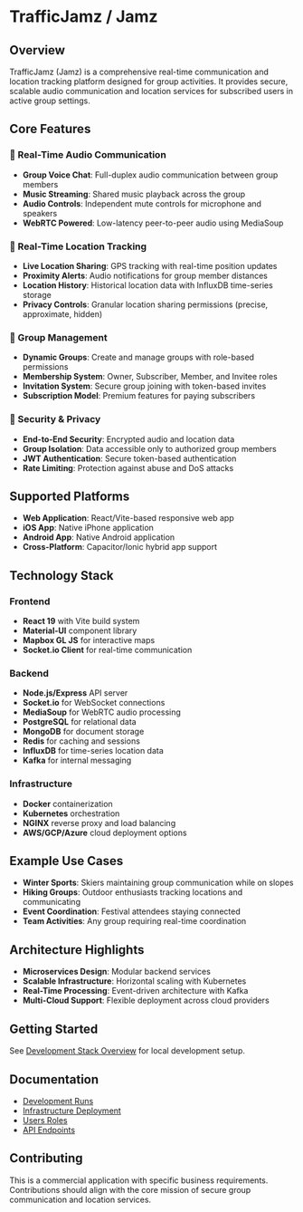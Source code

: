 # TrafficJamz / Jamz

## Overview

TrafficJamz (Jamz) is a comprehensive real-time communication and location tracking platform designed for group activities. It provides secure, scalable audio communication and location services for subscribed users in active group settings.

## Core Features

### 🎵 Real-Time Audio Communication
- **Group Voice Chat**: Full-duplex audio communication between group members
- **Music Streaming**: Shared music playback across the group
- **Audio Controls**: Independent mute controls for microphone and speakers
- **WebRTC Powered**: Low-latency peer-to-peer audio using MediaSoup

### 📍 Real-Time Location Tracking
- **Live Location Sharing**: GPS tracking with real-time position updates
- **Proximity Alerts**: Audio notifications for group member distances
- **Location History**: Historical location data with InfluxDB time-series storage
- **Privacy Controls**: Granular location sharing permissions (precise, approximate, hidden)

### 👥 Group Management
- **Dynamic Groups**: Create and manage groups with role-based permissions
- **Membership System**: Owner, Subscriber, Member, and Invitee roles
- **Invitation System**: Secure group joining with token-based invites
- **Subscription Model**: Premium features for paying subscribers

### 🔐 Security & Privacy
- **End-to-End Security**: Encrypted audio and location data
- **Group Isolation**: Data accessible only to authorized group members
- **JWT Authentication**: Secure token-based authentication
- **Rate Limiting**: Protection against abuse and DoS attacks

## Supported Platforms

- **Web Application**: React/Vite-based responsive web app
- **iOS App**: Native iPhone application
- **Android App**: Native Android application
- **Cross-Platform**: Capacitor/Ionic hybrid app support

## Technology Stack

### Frontend
- **React 19** with Vite build system
- **Material-UI** component library
- **Mapbox GL JS** for interactive maps
- **Socket.io Client** for real-time communication

### Backend
- **Node.js/Express** API server
- **Socket.io** for WebSocket connections
- **MediaSoup** for WebRTC audio processing
- **PostgreSQL** for relational data
- **MongoDB** for document storage
- **Redis** for caching and sessions
- **InfluxDB** for time-series location data
- **Kafka** for internal messaging

### Infrastructure
- **Docker** containerization
- **Kubernetes** orchestration
- **NGINX** reverse proxy and load balancing
- **AWS/GCP/Azure** cloud deployment options

## Example Use Cases

- **Winter Sports**: Skiers maintaining group communication while on slopes
- **Hiking Groups**: Outdoor enthusiasts tracking locations and communicating
- **Event Coordination**: Festival attendees staying connected
- **Team Activities**: Any group requiring real-time coordination

## Architecture Highlights

- **Microservices Design**: Modular backend services
- **Scalable Infrastructure**: Horizontal scaling with Kubernetes
- **Real-Time Processing**: Event-driven architecture with Kafka
- **Multi-Cloud Support**: Flexible deployment across cloud providers

## Getting Started

See [Development Stack Overview](docs/Development_Stack_Overview.md) for local development setup.

## Documentation

- [Development Runs](docs/DEV_RUNS.md)
- [Infrastructure Deployment](docs/Infrastructure_Deployment.md)
- [Users Roles](docs/Users_Roles.md)
- [API Endpoints](docs/pre-docker/api_endpoints.md)

## Contributing

This is a commercial application with specific business requirements. Contributions should align with the core mission of secure group communication and location services.
